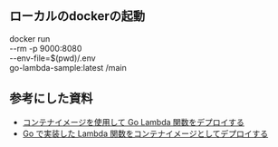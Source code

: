 ## ローカルのdockerの起動
docker run \
--rm -p 9000:8080 \
--env-file=$(pwd)/.env \
go-lambda-sample:latest /main

## 参考にした資料
* [コンテナイメージを使用して Go Lambda 関数をデプロイする](https://docs.aws.amazon.com/ja_jp/lambda/latest/dg/go-image.html)
* [Go で実装した Lambda 関数をコンテナイメージとしてデプロイする](https://michimani.net/post/aws-deploy-lambda-function-as-container-image/)
